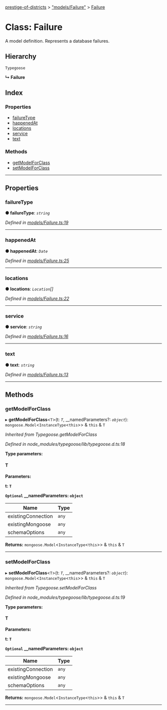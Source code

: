 [prestige-of-districts](../README.md) > ["models/Failure"](../modules/_models_failure_.md) > [Failure](../classes/_models_failure_.failure.md)

# Class: Failure

A model definition. Represents a database failures.

## Hierarchy

 `Typegoose`

**↳ Failure**

## Index

### Properties

* [failureType](_models_failure_.failure.md#failuretype)
* [happenedAt](_models_failure_.failure.md#happenedat)
* [locations](_models_failure_.failure.md#locations)
* [service](_models_failure_.failure.md#service)
* [text](_models_failure_.failure.md#text)

### Methods

* [getModelForClass](_models_failure_.failure.md#getmodelforclass)
* [setModelForClass](_models_failure_.failure.md#setmodelforclass)

---

## Properties

<a id="failuretype"></a>

###  failureType

**● failureType**: *`string`*

*Defined in [models/Failure.ts:19](https://github.com/YarosJ/prestige-of-districts/blob/17f0d7b/models/Failure.ts#L19)*

___
<a id="happenedat"></a>

###  happenedAt

**● happenedAt**: *`Date`*

*Defined in [models/Failure.ts:25](https://github.com/YarosJ/prestige-of-districts/blob/17f0d7b/models/Failure.ts#L25)*

___
<a id="locations"></a>

###  locations

**● locations**: *`Location`[]*

*Defined in [models/Failure.ts:22](https://github.com/YarosJ/prestige-of-districts/blob/17f0d7b/models/Failure.ts#L22)*

___
<a id="service"></a>

###  service

**● service**: *`string`*

*Defined in [models/Failure.ts:16](https://github.com/YarosJ/prestige-of-districts/blob/17f0d7b/models/Failure.ts#L16)*

___
<a id="text"></a>

###  text

**● text**: *`string`*

*Defined in [models/Failure.ts:13](https://github.com/YarosJ/prestige-of-districts/blob/17f0d7b/models/Failure.ts#L13)*

___

## Methods

<a id="getmodelforclass"></a>

###  getModelForClass

▸ **getModelForClass**<`T`>(t: *`T`*, __namedParameters?: *`object`*): `mongoose.Model`<`InstanceType`<`this`>> & `this` & `T`

*Inherited from Typegoose.getModelForClass*

*Defined in node_modules/typegoose/lib/typegoose.d.ts:18*

**Type parameters:**

#### T 
**Parameters:**

**t: `T`**

**`Optional` __namedParameters: `object`**

| Name | Type |
| ------ | ------ |
| existingConnection | `any` |
| existingMongoose | `any` |
| schemaOptions | `any` |

**Returns:** `mongoose.Model`<`InstanceType`<`this`>> & `this` & `T`

___
<a id="setmodelforclass"></a>

###  setModelForClass

▸ **setModelForClass**<`T`>(t: *`T`*, __namedParameters?: *`object`*): `mongoose.Model`<`InstanceType`<`this`>> & `this` & `T`

*Inherited from Typegoose.setModelForClass*

*Defined in node_modules/typegoose/lib/typegoose.d.ts:19*

**Type parameters:**

#### T 
**Parameters:**

**t: `T`**

**`Optional` __namedParameters: `object`**

| Name | Type |
| ------ | ------ |
| existingConnection | `any` |
| existingMongoose | `any` |
| schemaOptions | `any` |

**Returns:** `mongoose.Model`<`InstanceType`<`this`>> & `this` & `T`

___

